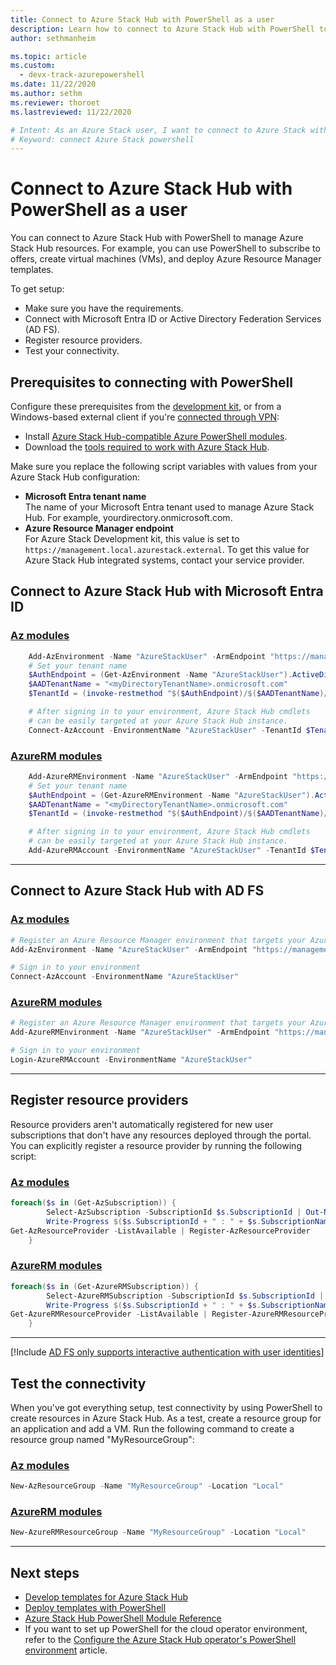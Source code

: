 ```yaml
---
title: Connect to Azure Stack Hub with PowerShell as a user 
description: Learn how to connect to Azure Stack Hub with PowerShell to use the interactive prompt or write scripts.
author: sethmanheim

ms.topic: article
ms.custom:
  - devx-track-azurepowershell
ms.date: 11/22/2020
ms.author: sethm
ms.reviewer: thoroet
ms.lastreviewed: 11/22/2020

# Intent: As an Azure Stack user, I want to connect to Azure Stack with PowerShell so that I can use interactive prompt or write scripts to create and manage resources.
# Keyword: connect Azure Stack powershell
---
```



# Connect to Azure Stack Hub with PowerShell as a user

You can connect to Azure Stack Hub with PowerShell to manage Azure Stack Hub resources. For example, you can use PowerShell to subscribe to offers, create virtual machines (VMs), and deploy Azure Resource Manager templates.

To get setup:
  - Make sure you have the requirements.
  - Connect with Microsoft Entra ID or Active Directory Federation Services (AD FS). 
  - Register resource providers.
  - Test your connectivity.

## Prerequisites to connecting with PowerShell

Configure these prerequisites from the [development kit](../asdk/asdk-connect.md#connect-to-azure-stack-using-rdp), or from a Windows-based external client if you're [connected through VPN](../asdk/asdk-connect.md#connect-to-azure-stack-using-vpn):

* Install [Azure Stack Hub-compatible Azure PowerShell modules](../operator/powershell-install-az-module.md).
* Download the [tools required to work with Azure Stack Hub](../operator/azure-stack-powershell-download.md).

Make sure you replace the following script variables with values from your Azure Stack Hub configuration:

- **Microsoft Entra tenant name**  
  The name of your Microsoft Entra tenant used to manage Azure Stack Hub. For example, yourdirectory.onmicrosoft.com.
- **Azure Resource Manager endpoint**  
  For Azure Stack Development kit, this value is set to `https://management.local.azurestack.external`. To get this value for Azure Stack Hub integrated systems, contact your service provider.

<a name='connect-to-azure-stack-hub-with-azure-ad'></a>

## Connect to Azure Stack Hub with Microsoft Entra ID

### [Az modules](#tab/az1)

```powershell  
    Add-AzEnvironment -Name "AzureStackUser" -ArmEndpoint "https://management.local.azurestack.external"
    # Set your tenant name
    $AuthEndpoint = (Get-AzEnvironment -Name "AzureStackUser").ActiveDirectoryAuthority.TrimEnd('/')
    $AADTenantName = "<myDirectoryTenantName>.onmicrosoft.com"
    $TenantId = (invoke-restmethod "$($AuthEndpoint)/$($AADTenantName)/.well-known/openid-configuration").issuer.TrimEnd('/').Split('/')[-1]

    # After signing in to your environment, Azure Stack Hub cmdlets
    # can be easily targeted at your Azure Stack Hub instance.
    Connect-AzAccount -EnvironmentName "AzureStackUser" -TenantId $TenantId
```
### [AzureRM modules](#tab/azurerm1)
 
```powershell  
    Add-AzureRMEnvironment -Name "AzureStackUser" -ArmEndpoint "https://management.local.azurestack.external"
    # Set your tenant name
    $AuthEndpoint = (Get-AzureRMEnvironment -Name "AzureStackUser").ActiveDirectoryAuthority.TrimEnd('/')
    $AADTenantName = "<myDirectoryTenantName>.onmicrosoft.com"
    $TenantId = (invoke-restmethod "$($AuthEndpoint)/$($AADTenantName)/.well-known/openid-configuration").issuer.TrimEnd('/').Split('/')[-1]

    # After signing in to your environment, Azure Stack Hub cmdlets
    # can be easily targeted at your Azure Stack Hub instance.
    Add-AzureRMAccount -EnvironmentName "AzureStackUser" -TenantId $TenantId
```

---


## Connect to Azure Stack Hub with AD FS

### [Az modules](#tab/az2)

  ```powershell  
  # Register an Azure Resource Manager environment that targets your Azure Stack Hub instance
  Add-AzEnvironment -Name "AzureStackUser" -ArmEndpoint "https://management.local.azurestack.external"

  # Sign in to your environment
  Connect-AzAccount -EnvironmentName "AzureStackUser"
  ```
### [AzureRM modules](#tab/azurerm2)
 
  ```powershell  
  # Register an Azure Resource Manager environment that targets your Azure Stack Hub instance
  Add-AzureRMEnvironment -Name "AzureStackUser" -ArmEndpoint "https://management.local.azurestack.external"

  # Sign in to your environment
  Login-AzureRMAccount -EnvironmentName "AzureStackUser"
  ```

---


## Register resource providers

Resource providers aren't automatically registered for new user subscriptions that don't have any resources deployed through the portal. You can explicitly register a resource provider by running the following script:

### [Az modules](#tab/az3)

```powershell  
foreach($s in (Get-AzSubscription)) {
        Select-AzSubscription -SubscriptionId $s.SubscriptionId | Out-Null
        Write-Progress $($s.SubscriptionId + " : " + $s.SubscriptionName)
Get-AzResourceProvider -ListAvailable | Register-AzResourceProvider
    }
```
### [AzureRM modules](#tab/azurerm3)
 
```powershell  
foreach($s in (Get-AzureRMSubscription)) {
        Select-AzureRMSubscription -SubscriptionId $s.SubscriptionId | Out-Null
        Write-Progress $($s.SubscriptionId + " : " + $s.SubscriptionName)
Get-AzureRMResourceProvider -ListAvailable | Register-AzureRMResourceProvider
    }
```

---


[!Include [AD FS only supports interactive authentication with user identities](../includes/note-powershell-adfs.md)]

## Test the connectivity

When you've got everything setup, test connectivity by using PowerShell to create resources in Azure Stack Hub. As a test, create a resource group for an application and add a VM. Run the following command to create a resource group named "MyResourceGroup":

### [Az modules](#tab/az4)
```powershell  
New-AzResourceGroup -Name "MyResourceGroup" -Location "Local"
```

### [AzureRM modules](#tab/azurerm4)
 
```powershell  
New-AzureRMResourceGroup -Name "MyResourceGroup" -Location "Local"
```

---


## Next steps

- [Develop templates for Azure Stack Hub](azure-stack-develop-templates.md)
- [Deploy templates with PowerShell](azure-stack-deploy-template-powershell.md)
- [Azure Stack Hub PowerShell Module Reference](/powershell/azurestackhub/overview)
- If you want to set up PowerShell for the cloud operator environment, refer to the [Configure the Azure Stack Hub operator's PowerShell environment](../operator/azure-stack-powershell-configure-admin.md) article.
